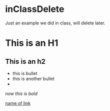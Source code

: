 inClassDelete
=============

Just an example we did in class, will delete later.

# This is an H1
## This is an h2

* this is bullet
* this is another bullet
* 

*now this is bold*

[name of link](http://google.com)

